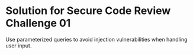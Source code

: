 # Solution for Secure Code Review Challenge 01

Use parameterized queries to avoid injection vulnerabilities when handling user input.
